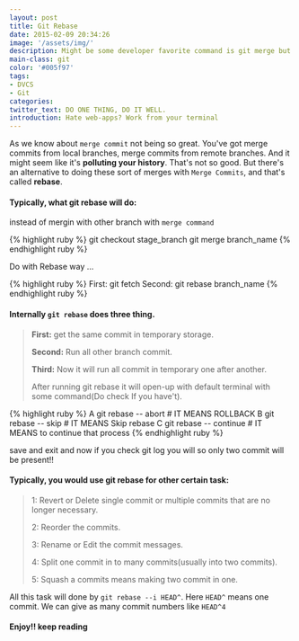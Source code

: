 ```yaml
---
layout: post
title: Git Rebase
date: 2015-02-09 20:34:26
image: '/assets/img/'
description: Might be some developer favorite command is git merge but its polluting our git history!!
main-class: git
color: '#005f97'
tags:
- DVCS
- Git
categories:
twitter_text: DO ONE THING, DO IT WELL.
introduction: Hate web-apps? Work from your terminal
---
```


As we know about `merge commit` not being so great. You've got merge commits from local branches, merge commits
from remote branches. And it might seem like it's __polluting your history__. That's not so good. But there's an
alternative to doing these sort of merges with `Merge Commits`, and that's called **rebase**.

#### Typically, what git rebase will do:

instead of mergin with other branch with `merge command`

{% highlight ruby %}
git checkout stage_branch
git merge branch_name
{% endhighlight ruby %}

Do with Rebase way ...

{% highlight ruby %}
First:  git fetch
Second: git rebase branch_name
{% endhighlight ruby %}

#### Internally `git rebase` does three thing.
>**First:** get the same commit in temporary storage.
>
>**Second:** Run all other branch commit.
>
>**Third:** Now it will run all commit in temporary one after another.
>
>After running git rebase it will open-up with default terminal with some command(Do check If you have't).

{% highlight ruby %}
A git rebase -- abort # IT MEANS ROLLBACK
B git rebase -- skip # IT MEANS Skip rebase
C git rebase -- continue # IT MEANS to continue that process
{% endhighlight ruby %}

save and exit and now if you check git log you will so only two commit will be present!!

#### Typically, you would use git rebase for other certain task:

>1: Revert or Delete single commit or multiple commits that are no longer necessary.
>
>2: Reorder the commits.
>
>3: Rename or Edit the commit messages.
>
>4: Split one commit in to many commits(usually into two commits).
>
>5: Squash a commits means making two commit in one.
>

All this task will done by `git rebase --i HEAD^`. Here `HEAD^` means one commit.
We can give as many commit numbers like `HEAD^4`

#### Enjoy!! keep reading

